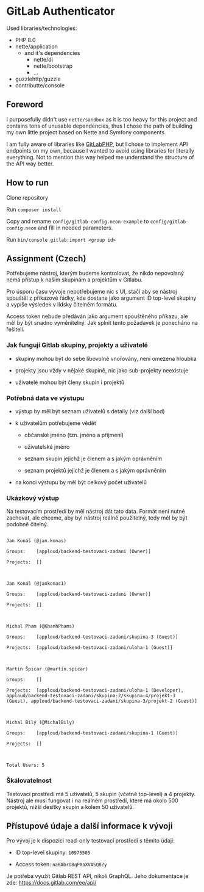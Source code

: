 # GitLab AuthenticatorUsed libraries/technologies: - PHP 8.0 - nette/application   - and it's dependencies     - nette/di     - nette/bootstrap     - ... - guzzlehttp/guzzle - contributte/console ## ForewordI purposefully didn't use `nette/sandbox` as it is too heavy for this project and contains tons of unusable dependencies, thus I chose the path of building my own little project based on Nette and Symfony components.I am fully aware of libraries like [GitLabPHP](https://github.com/GitLabPHP/Client), but I chose to implement API endpoints on my own, because I wanted to avoid using libraries for literally everything. Not to mention this way helped me understand the structure of the API way better.## How to runClone repositoryRun `composer install`Copy and rename `config/gitlab-config.neon-example` to `config/gitlab-config.neon` and fill in needed parameters.Run `bin/console gitlab:import <group id>`## Assignment (Czech)Potřebujeme nástroj, kterým budeme kontrolovat, že nikdo nepovolaný nemá přístup k našim skupinám a projektům v Gitlabu.Pro úsporu času vývoje nepotřebujeme nic s UI, stačí aby se nástroj spouštěl z příkazové řádky, kde dostane jako argument ID top-level skupiny a vypíše výsledek v lidsky čitelném formátu.Access token nebude předáván jako argument spouštěného příkazu, ale měl by být snadno vyměnitelný. Jak splnit tento požadavek je ponecháno na řešiteli.### Jak fungují Gitlab skupiny, projekty a uživatelé- skupiny mohou být do sebe libovolně vnořovány, není omezena hloubka- projekty jsou vždy v nějaké skupině, nic jako sub-projekty neexistuje- uživatelé mohou být členy skupin i projektů### Potřebná data ve výstupu- výstup by měl být seznam uživatelů s detaily (viz další bod)- k uživatelům potřebujeme vědět    - občanské jméno (tzn. jméno a příjmení)    - uživatelské jméno    - seznam skupin jejichž je členem a s jakým oprávněním    - seznam projektů jejichž je členem a s jakým oprávněním- na konci výstupu by měl být celkový počet uživatelů### Ukázkový výstupNa testovacím prostředí by měl nástroj dát tato data. Formát není nutné zachovat, ale chceme, aby byl nástroj reálně použitelný, tedy měl by být podobně čitelný.```Jan Konáš (@jan.konas)Groups:    [apploud/backend-testovaci-zadani (Owner)]Projects:  []Jan Konáš (@jankonas1)Groups:    [apploud/backend-testovaci-zadani (Owner)]Projects:  []Michal Pham (@KhanhPhams)Groups:    [apploud/backend-testovaci-zadani/skupina-3 (Guest)]Projects:  [apploud/backend-testovaci-zadani/uloha-1 (Guest)]Martin Špicar (@martin.spicar)Groups:    []Projects:  [apploud/backend-testovaci-zadani/uloha-1 (Developer), apploud/backend-testovaci-zadani/skupina-2/skupina-4/projekt-3 (Guest), apploud/backend-testovaci-zadani/skupina-3/projekt-2 (Guest)]Michal Bílý (@MichalBily)Groups:    [apploud/backend-testovaci-zadani/skupina-1 (Guest)]Projects:  []Total Users: 5```### ŠkálovatelnostTestovací prostředí má 5 uživatelů, 5 skupin (včetně top-level) a 4 projekty. Nástroj ale musí fungovat i na reálném prostředí, které má okolo 500 projektů, nižší desítky skupin a kolem 50 uživatelů.## Přístupové údaje a další informace k vývojiPro vývoj je k dispozici read-only testovací prostředí s těmito údaji:- ID top-level skupiny: `10975505`- Access token: `naRAbrD8qPXaXVASQ8Zy`Je potřeba využít Gitlab REST API, nikoli GraphQL. Jeho dokumentace je zde: https://docs.gitlab.com/ee/api/
